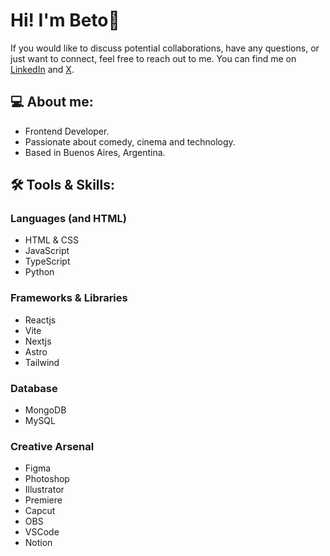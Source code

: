# Hi! I'm Beto👋
If you would like to discuss potential collaborations, have any questions, or just want to connect, feel free to reach out to me. You can find me on [LinkedIn](https://www.linkedin.com/in/gilberto-freitas/) and [X](https://x.com/freitasbernaez).

## 💻 About me: 
- Frontend Developer.
- Passionate about comedy, cinema and technology.
- Based in Buenos Aires, Argentina.

## 🛠 Tools & Skills:

### Languages (and HTML)
- HTML & CSS
- JavaScript
- TypeScript
- Python

### Frameworks & Libraries
- Reactjs
- Vite
- Nextjs
- Astro
- Tailwind

### Database 
- MongoDB
- MySQL

### Creative Arsenal
- Figma
- Photoshop
- Illustrator
- Premiere
- Capcut
- OBS
- VSCode
- Notion

<!-- ### Work Experience
<img height="55px" width="auto" src="https://i.ibb.co/NjwftWk/icons-zirio.png" alt="Zirio Icon" border="0"> <img height="55px" width="auto" src="https://i.ibb.co/D9ypcG2/icons-svg.png" alt="Lenovo Icon" border="0"> -->
